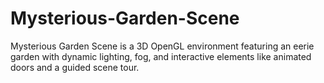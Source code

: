 # Mysterious-Garden-Scene
Mysterious Garden Scene is a 3D OpenGL environment featuring an eerie garden with dynamic lighting, fog, and interactive elements like animated doors and a guided scene tour.

